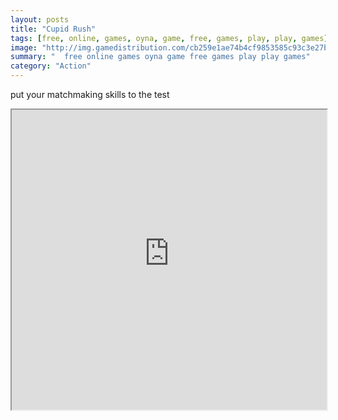 ```yaml
---
layout: posts
title: "Cupid Rush"
tags: [free, online, games, oyna, game, free, games, play, play, games]
image: "http://img.gamedistribution.com/cb259e1ae74b4cf9853585c93c3e27b4.jpg"
summary: "  free online games oyna game free games play play games"
category: "Action"
---
```


put your matchmaking skills to the test

<iframe width="100%" height="480px;" src="http://flash.gamedistribution.com?game=cb259e1ae74b4cf9853585c93c3e27b4"></iframe>